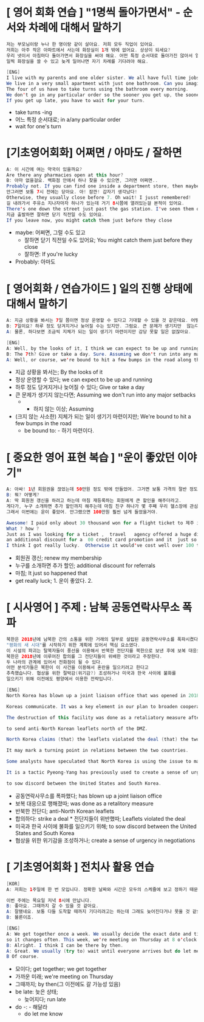 # [ 영어 회화 연습 ] "1명씩 돌아가면서" - 순서와 차례에 대해서 말하기
```java
저는 부모님이랑 누나 한 명이랑 같이 살아요. 저희 모두 직업이 있어요. 
저희는 아주 작은 아파트에서 사는데 화장실이 1개 밖에 없어요. 상상이 되세요? 
우리 넷이서 아침마다 돌아가면서 화장실을 써야 해요. 어떤 특정 순서대로 돌아가진 않아서 일찍 일어날 수록
일찍 화장실을 쓸 수 있고 늦게 일어나면 자기 차례를 기다려야 해요.

[ENG]
I live with my parents and one older sister. We all have full time jobs. 
We live in a very small apartment with just one bathroom. Can you imagine? 
The four of us have to take turns using the bathroom every morning. 
We don't go in any particular order so the sooner you get up, the sooner you can use the bathroom. 
If you get up late, you have to wait for your turn.

```
* take turns -ing
* 어느 특정 순서대로; in a/any particular order
* wait for one's turn

# [기초영어회화] 어쩌면 / 아마도 / 잘하면
```java
A: 이 시간에 여는 약국이 있을까요?
Are there any pharmacies open at this hour?
B: 아마 없을걸요. 백화점 안에서 하나 찾을 수 있으면, 그러면 어쩌면.. 
Probably not. If you can find one inside a department store, then maybe.
안그러면 보통 7시 전에는 닫아요. 아! 잠깐! 갑자기 생각났다!
Otherwise, they usually close before 7. Oh wait! I jusst remembered!
길 내려가서 주유소 지나자마자 하나가 있는데 거기 8시쯤에 열려있는걸 본적이 있어요. 
There's one down the street just past the gas station. I've seen them open around 8
지금 출발하면 잘하면 닫기 직전일 수도 있어요.
If you leave now, you might catch them just before they close
```
* maybe: 어쩌면, 그럴 수도 있고
    * 잘하면 닫기 직전일 수도 있어요;  You might catch them just before they close
    * 잘하면: If you're lucky
* Probably: 아마도

# [ 영어회화 / 연습가이드 ] 일의 진행 상태에 대해서 말하기
```java
A: 지금 상황을 봐서는 7일 쯤이면 정상 운영할 수 있다고 기대할 수 있을 것 같은데요. 어떻게 생각해요?
B: 7일이요? 하루 정도 당겨지거나 늦어질 수는 있지만. 그럼요. 큰 문제가 생기지만  않는다면요.
A: 물론, 하다보면 조금씩 지체가 되는 일이 생기기 마련이지만 감당 못할 일은 없잖아요.

[ENG]
A: Well, by the looks of it, I think we can expect to be up and running by the 7th. What do you think?
B: The 7th? Give or take a day. Sure. Assuming we don't run into any major setbacks.
A: Well, or course, we're bound to hit a few bumps in the road along the way but there's nothing we can't handle.
```
* 지금 상황을 봐서는; By the looks of it
* 정상 운영할 수 있다; we can expect to be up and running 
* 하루 정도 당겨지거나 늦어질 수 있다; Give or take a day
* 큰 문제가 생기지 않는다면; Assuming we don't run into any major setbacks
     * - 하지 않는 이상; Assuming
* (크지 않는 사소한) 지체가 되는 일이 생기기 마련이지만; We're bound to hit a few bumps in the road
     * be bound to: - 하기 마련이다.

# [ 중요한 영어 표현 복습 ] "운이 좋았던 이야기"
```java
A: 아싸! 1년 회원권을 끊었는데 50만원 정도 밖에 안들었어. 그거면 보통 가격의 절반 정도 밖에 안돼.
B: 뭐? 어떻게?
A: 딱 회원권 갱신을 하려고 하는데 마침 재등록하는 회원에게 큰 할인을 해주더라고. 
게다가, 누구 소개하면 추가 할인까지 해주는데 마침 친구 하나가 몇 주째 우리 헬스장에 관심을 갖고 있었거든. 
그래서 이번에는 운이 좋았어. 안그랬으면 100만원 훨씬 넘게 들었을거야.

Awesome! I paid only about 30 thousand won for a flight ticket to 제주 island. 
What ? how ?
Just as I was looking for a ticket ,  travel   agency offered a huge discount   on it .Plus ,
an additional discount for a  00 credit card promotion and it  just so happened that 00 card is my most used one.
I think I got really lucky.  Otherwise it would've cost well over 100 thousand won.
```
* 회원권 갱신; renew my membership
* 누구를 소개하면 추가 할인; additional discount for referrals
* 마침; It just so happened that
* get really luck; 1. 운이 좋았다. 2. 

# [ 시사영어 ] 주제 : 남북 공동연락사무소 폭파
```java
북한은 2018년에 남북한 간의 소통을 위한 거래의 일부로 설립된 공동연락사무소를 폭파시켰다. 그것은 협력을 확대하고 
"평화의 새 시대"를 시작하기 위한 계획에 있어서 핵심 요소였다. 
이 시설의 파괴는 탈북자들이 풍선을 이용해서 반북한 전단지를 북한으로 보낸 후에 보복 대응으로 행해졌다.
북한은 2018년에 이루어진 합의를 그 전단지들이 위배한 것이라고 주장한다.
두 나라의 관계에 있어서 전화점이 될 수 있다.
어떤 분석가들은 북한이 이 사건을 이용해서 혼란을 일으키려고 한다고 
추측했습니다. 협상을 위한 절박감(위기감?) 조성하거나 미국과 한국 사이에 불화를 
일으키기 위해 이전에도 평양에서 이용한 전략입니다.

[ENG]
North Korea has blown up a joint liaison office that was opened in 2018 as part of a deal to help the two 

Koreas communicate. It was a key element in our plan to broaden cooperation and to start "a new era of peace".

The destruction of this facility was done as a retaliatory measure after a group of defectors used balloons 

to send anti-North Korean leaflets north of the DMZ. 

North Korea claims (that) the leaflets violated the deal (that) the two countries struck back in 2018.

It may mark a turning point in relations between the two countries.

Some analysts have speculated that North Korea is using the issue to manufacture a crisis. 

It is a tactic Pyeong-Yang has previously used to create a sense of urgency in negotiations or 

to sow discord between the United States and South Korea.
```
* 공동연락사무소를 폭파했다; has blown up a joint liaison office
* 보복 대응으로 행해졌따; was done as a retalitory measure
* 반북한 전단디; anti-North Korean leaflets
* 합의하다: strike a deal
      * 전단지들이 위반했따; Leaflets violated the deal
* 미국과 한국 사이에 불화를 일으키기 위해; to sow discord between the United States and South Korea
* 협상을 위한 위기감을 조성하거나; create a sense of urgency in negotiations

# [ 기초영어회화 ] 전치사 활용 연습
```java
[KOR]
A: 저희는 1주일에 한 번 모입니다. 정확한 날짜와 시간은 모두의 스케쥴에 보고 정하기 때문에 자주 바뀝니다. 

이번 주에는 목요일 저녁 8시에 만납니다.
B: 좋아요. 그때까지 갈 수 있을 것 같아요.
A: 잘됐네요. 보통 다들 도착할 때까지 기다리려고는 하는데 그래도 늦어진다거나 못올 것 같으면 연락을 꼭 좀 주세요.
B: 물론이죠.

[ENG]
A: We get together once a week. We usually decide the exact date and time based on everyone's schedule 
so it changes often. This week, we're meeting on Thursday at 8 o'clock in the evening.
B: Alright. I think I can be there by then.
A: Great. We usually (try to) wait until everyone arrives but do let me know if you're running late or if you can't make it.
B Of course.
```
* 모이다; get together; we get together
* 가까운 미래; we're meeting on Thursday
* 그때까지; by then(그 이전에도 갈 가능성 있음)
* be late: 늦은 상태;
    * 늦어지다; run late
* do -: - 해달라
    * do let me know
